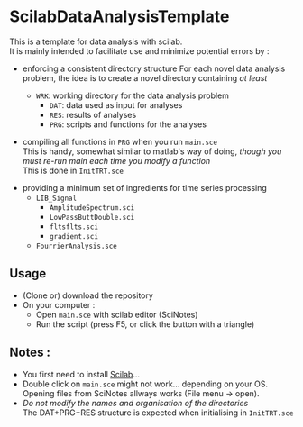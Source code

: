 # ScilabDataAnalysisTemplate
This is a template for data analysis with scilab.  
It is mainly intended to facilitate use and minimize potential errors by :
* enforcing a consistent directory structure 
For each novel data analysis problem, the idea is to create a novel directory containing *at least*
	* `WRK`: working directory for the data analysis problem 
		* `DAT`: data used as input for analyses
		* `RES`: results of analyses 
		* `PRG`: scripts and functions for the analyses 
		
* compiling all functions in `PRG` when you run `main.sce`   
This is handy, somewhat similar to matlab's way of doing, *though you must re-run main each time you modify a function*  
This is done in `InitTRT.sce`


- providing a minimum set of ingredients for time series processing   
	- `LIB_Signal`
		- `AmplitudeSpectrum.sci`
		- `LowPassButtDouble.sci`
		- `fltsflts.sci`
		- `gradient.sci`
	- `FourrierAnalysis.sce`

## Usage
* (Clone or) download the repository 
* On your computer : 
	* Open `main.sce` with scilab editor (SciNotes)  
	* Run the script (press F5, or click  the button with a triangle)

## Notes : 
* You first need to install [Scilab](http://www.scilab.org)... 
* Double click on `main.sce` might not work... depending on your OS.  
Opening files from SciNotes allways works (File menu -> open). 
* *Do not modify the names and organisation of the directories*   
The DAT+PRG+RES structure is expected when initialising in `InitTRT.sce`